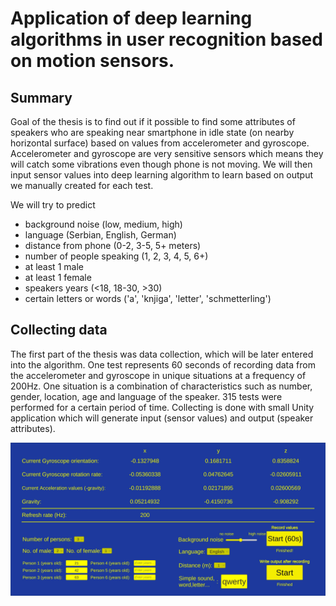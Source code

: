 # Application of deep learning algorithms in user recognition based on motion sensors.

## Summary
  Goal of the thesis is to find out if it possible to find some attributes of speakers who are speaking near smartphone in idle state (on nearby horizontal surface) based on values from accelerometer and gyroscope. Accelerometer and gyroscope are very sensitive sensors which means they will catch some vibrations even though phone is not moving. We will then input sensor values into deep learning algorithm to learn based on output we manually created for each test. 

  We will try to predict 
  * background noise (low, medium, high)
  * language (Serbian, English, German)
  * distance from phone (0-2, 3-5, 5+ meters)
  * number of people speaking (1, 2, 3, 4, 5, 6+)
  * at least 1 male
  * at least 1 female
  * speakers years (<18, 18-30, >30)
  * certain letters or words ('a', 'knjiga', 'letter', 'schmetterling')

## Collecting data
  The first part of the thesis was data collection, which will be later entered into the algorithm. One test represents 60 seconds of recording data from the accelerometer and gyroscope in unique situations at a frequency of 200Hz. One situation is a combination of characteristics such as number, gender, location, age and language of the speaker. 315 tests were performed for a certain period of time. Collecting is done with small Unity application which will generate input (sensor values) and output (speaker attributes).
  
![](images/unity_data.jpg)
  


